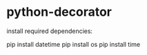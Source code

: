 # python-decorator
 
install required dependencies:


pip install datetime
pip install os
pip install time